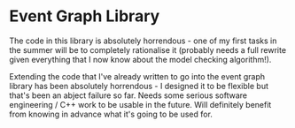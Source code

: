 # Event Graph Library

The code in this library is absolutely horrendous - one of my first tasks in the
summer will be to completely rationalise it (probably needs a full rewrite given
everything that I now know about the model checking algorithm!).

Extending the code that I've already written to go into the event graph library
has been absolutely horrendous - I designed it to be flexible but that's been an
abject failure so far. Needs some serious software engineering / C++ work to be
usable in the future. Will definitely benefit from knowing in advance what it's
going to be used for.
